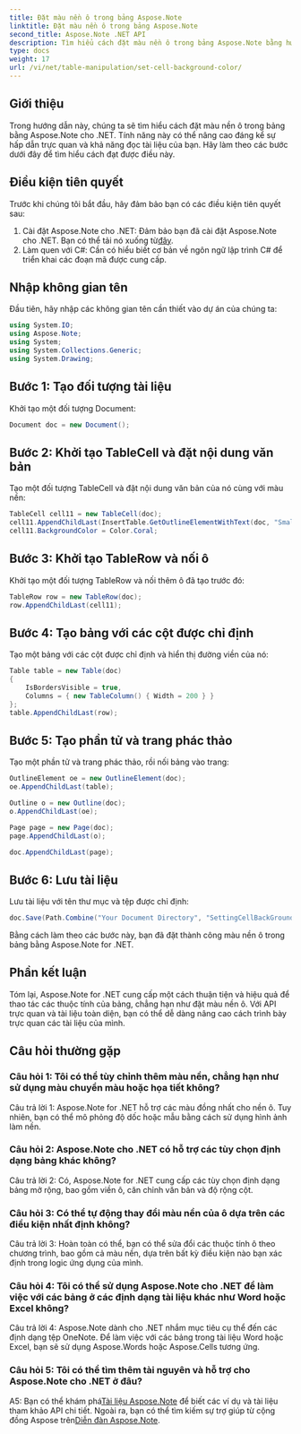 ```yaml
---
title: Đặt màu nền ô trong bảng Aspose.Note
linktitle: Đặt màu nền ô trong bảng Aspose.Note
second_title: Aspose.Note .NET API
description: Tìm hiểu cách đặt màu nền ô trong bảng Aspose.Note bằng hướng dẫn từng bước. Nâng cao hình ảnh tài liệu một cách dễ dàng.
type: docs
weight: 17
url: /vi/net/table-manipulation/set-cell-background-color/
---
```

## Giới thiệu

Trong hướng dẫn này, chúng ta sẽ tìm hiểu cách đặt màu nền ô trong bảng bằng Aspose.Note cho .NET. Tính năng này có thể nâng cao đáng kể sự hấp dẫn trực quan và khả năng đọc tài liệu của bạn. Hãy làm theo các bước dưới đây để tìm hiểu cách đạt được điều này.

## Điều kiện tiên quyết

Trước khi chúng tôi bắt đầu, hãy đảm bảo bạn có các điều kiện tiên quyết sau:

1.  Cài đặt Aspose.Note cho .NET: Đảm bảo bạn đã cài đặt Aspose.Note cho .NET. Bạn có thể tải nó xuống từ[đây](https://releases.aspose.com/note/net/).
2. Làm quen với C#: Cần có hiểu biết cơ bản về ngôn ngữ lập trình C# để triển khai các đoạn mã được cung cấp.

## Nhập không gian tên

Đầu tiên, hãy nhập các không gian tên cần thiết vào dự án của chúng ta:

```csharp
using System.IO;
using Aspose.Note;
using System;
using System.Collections.Generic;
using System.Drawing;
```

## Bước 1: Tạo đối tượng tài liệu

Khởi tạo một đối tượng Document:

```csharp
Document doc = new Document();
```

## Bước 2: Khởi tạo TableCell và đặt nội dung văn bản

Tạo một đối tượng TableCell và đặt nội dung văn bản của nó cùng với màu nền:

```csharp
TableCell cell11 = new TableCell(doc);
cell11.AppendChildLast(InsertTable.GetOutlineElementWithText(doc, "Small text"));
cell11.BackgroundColor = Color.Coral;
```

## Bước 3: Khởi tạo TableRow và nối ô

Khởi tạo một đối tượng TableRow và nối thêm ô đã tạo trước đó:

```csharp
TableRow row = new TableRow(doc);
row.AppendChildLast(cell11);
```

## Bước 4: Tạo bảng với các cột được chỉ định

Tạo một bảng với các cột được chỉ định và hiển thị đường viền của nó:

```csharp
Table table = new Table(doc)
{
    IsBordersVisible = true,
    Columns = { new TableColumn() { Width = 200 } }
};
table.AppendChildLast(row);
```

## Bước 5: Tạo phần tử và trang phác thảo

Tạo một phần tử và trang phác thảo, rồi nối bảng vào trang:

```csharp
OutlineElement oe = new OutlineElement(doc);
oe.AppendChildLast(table);

Outline o = new Outline(doc);
o.AppendChildLast(oe);

Page page = new Page(doc);
page.AppendChildLast(o);

doc.AppendChildLast(page);
```

## Bước 6: Lưu tài liệu

Lưu tài liệu với tên thư mục và tệp được chỉ định:

```csharp
doc.Save(Path.Combine("Your Document Directory", "SettingCellBackGroundColor.pdf"));
```

Bằng cách làm theo các bước này, bạn đã đặt thành công màu nền ô trong bảng bằng Aspose.Note for .NET.

## Phần kết luận

Tóm lại, Aspose.Note for .NET cung cấp một cách thuận tiện và hiệu quả để thao tác các thuộc tính của bảng, chẳng hạn như đặt màu nền ô. Với API trực quan và tài liệu toàn diện, bạn có thể dễ dàng nâng cao cách trình bày trực quan các tài liệu của mình.

## Câu hỏi thường gặp

### Câu hỏi 1: Tôi có thể tùy chỉnh thêm màu nền, chẳng hạn như sử dụng màu chuyển màu hoặc họa tiết không?

Câu trả lời 1: Aspose.Note for .NET hỗ trợ các màu đồng nhất cho nền ô. Tuy nhiên, bạn có thể mô phỏng độ dốc hoặc mẫu bằng cách sử dụng hình ảnh làm nền.

### Câu hỏi 2: Aspose.Note cho .NET có hỗ trợ các tùy chọn định dạng bảng khác không?

Câu trả lời 2: Có, Aspose.Note for .NET cung cấp các tùy chọn định dạng bảng mở rộng, bao gồm viền ô, căn chỉnh văn bản và độ rộng cột.

### Câu hỏi 3: Có thể tự động thay đổi màu nền của ô dựa trên các điều kiện nhất định không?

Câu trả lời 3: Hoàn toàn có thể, bạn có thể sửa đổi các thuộc tính ô theo chương trình, bao gồm cả màu nền, dựa trên bất kỳ điều kiện nào bạn xác định trong logic ứng dụng của mình.

### Câu hỏi 4: Tôi có thể sử dụng Aspose.Note cho .NET để làm việc với các bảng ở các định dạng tài liệu khác như Word hoặc Excel không?

Câu trả lời 4: Aspose.Note dành cho .NET nhắm mục tiêu cụ thể đến các định dạng tệp OneNote. Để làm việc với các bảng trong tài liệu Word hoặc Excel, bạn sẽ sử dụng Aspose.Words hoặc Aspose.Cells tương ứng.

### Câu hỏi 5: Tôi có thể tìm thêm tài nguyên và hỗ trợ cho Aspose.Note cho .NET ở đâu?

 A5: Bạn có thể khám phá[Tài liệu Aspose.Note](https://reference.aspose.com/note/net/) để biết các ví dụ và tài liệu tham khảo API chi tiết. Ngoài ra, bạn có thể tìm kiếm sự trợ giúp từ cộng đồng Aspose trên[Diễn đàn Aspose.Note](https://forum.aspose.com/c/note/28).